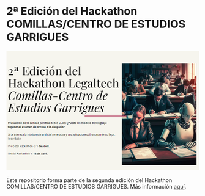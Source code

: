 # 2ª Edición del Hackathon COMILLAS/CENTRO DE ESTUDIOS GARRIGUES

![picture](resources/cover.png)

Este repositorio forma parte de la segunda edición del Hackathon COMILLAS/CENTRO DE ESTUDIOS GARRIGUES. Más información [aquí](https://www.comillas.edu/hackathon-comillas-centro-de-estudios-garrigues/).
